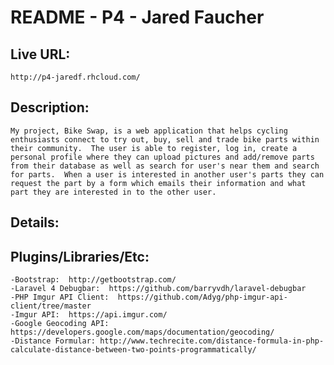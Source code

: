 # README - P4 - Jared Faucher

## Live URL:
	http://p4-jaredf.rhcloud.com/

## Description:
	My project, Bike Swap, is a web application that helps cycling enthusiasts connect to try out, buy, sell and trade bike parts within their community.  The user is able to register, log in, create a personal profile where they can upload pictures and add/remove parts from their database as well as search for user's near them and search for parts.  When a user is interested in another user's parts they can request the part by a form which emails their information and what part they are interested in to the other user.
	
## Details:

## Plugins/Libraries/Etc:
	-Bootstrap:  http://getbootstrap.com/
	-Laravel 4 Debugbar:  https://github.com/barryvdh/laravel-debugbar
	-PHP Imgur API Client:  https://github.com/Adyg/php-imgur-api-client/tree/master
	-Imgur API:  https://api.imgur.com/
	-Google Geocoding API: https://developers.google.com/maps/documentation/geocoding/  
	-Distance Formular: http://www.techrecite.com/distance-formula-in-php-calculate-distance-between-two-points-programmatically/
